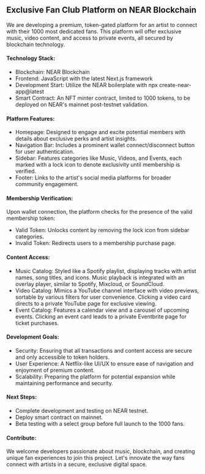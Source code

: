 ## Exclusive Fan Club Platform on NEAR Blockchain

We are developing a premium, token-gated platform for an artist to connect with their 1000 most dedicated fans. This platform will offer exclusive music, video content, and access to private events, all secured by blockchain technology.

#### Technology Stack:
- Blockchain: NEAR Blockchain
- Frontend: JavaScript with the latest Next.js framework
- Development Start: Utilize the NEAR boilerplate with npx create-near-app@latest
- Smart Contract: An NFT minter contract, limited to 1000 tokens, to be deployed on NEAR's mainnet post-testnet validation.

#### Platform Features:
- Homepage: Designed to engage and excite potential members with details about exclusive perks and artist insights.
- Navigation Bar: Includes a prominent wallet connect/disconnect button for user authentication.
- Sidebar: Features categories like Music, Videos, and Events, each marked with a lock icon to denote exclusivity until membership is verified.
- Footer: Links to the artist's social media platforms for broader community engagement.

#### Membership Verification:
Upon wallet connection, the platform checks for the presence of the valid membership token:
- Valid Token: Unlocks content by removing the lock icon from sidebar categories.
- Invalid Token: Redirects users to a membership purchase page.

#### Content Access:
- Music Catalog: Styled like a Spotify playlist, displaying tracks with artist names, song titles, and icons. Music playback is integrated with an overlay player, similar to Spotify, Mixcloud, or SoundCloud.
- Video Catalog: Mimics a YouTube channel interface with video previews, sortable by various filters for user convenience. Clicking a video card directs to a private YouTube page for exclusive viewing.
- Event Catalog: Features a calendar view and a carousel of upcoming events. Clicking an event card leads to a private Eventbrite page for ticket purchases.

#### Development Goals:
- Security: Ensuring that all transactions and content access are secure and only accessible to token holders.
- User Experience: A Netflix-like UI/UX to ensure ease of navigation and enjoyment of premium content.
- Scalability: Preparing the platform for potential expansion while maintaining performance and security.

#### Next Steps:
- Complete development and testing on NEAR testnet.
- Deploy smart contract on mainnet.
- Beta testing with a select group before full launch to the 1000 fans.

#### Contribute:
We welcome developers passionate about music, blockchain, and creating unique fan experiences to join this project. Let's innovate the way fans connect with artists in a secure, exclusive digital space.